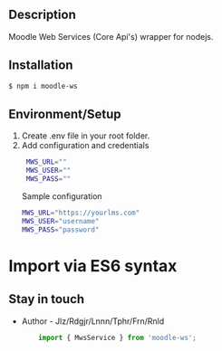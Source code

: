 ## Description

Moodle Web Services (Core Api's) wrapper for nodejs.

## Installation

```bash
$ npm i moodle-ws
```

## Environment/Setup
1. Create .env file in your root folder.
2. Add configuration and credentials
   ```bash
    MWS_URL=""
    MWS_USER=""
    MWS_PASS=""
    ```
    Sample configuration
    ```bash
    MWS_URL="https://yourlms.com"
    MWS_USER="username"
    MWS_PASS="password"
    ```

# Import via ES6 syntax

## Stay in touch

- Author - Jlz/Rdgjr/Lnnn/Tphr/Frn/Rnld



    ```js
        import { MwsService } from 'moodle-ws';
    ```